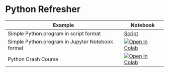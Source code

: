 
#  Python Refresher

| Example  | Notebook  |
|---|---|
| Simple Python program in script format  | [Script](https://github.com/Dr-AlaaKhamis/ISE491/blob/main/1_Introduction/Python_refresher/Simple_Python_Program_Script.py)   |
| Simple Python program in Jupyter Notebook format  | [![Open In Colab](https://colab.research.google.com/assets/colab-badge.svg)](https://colab.research.google.com/github/Dr-AlaaKhamis/ISE491/blob/main/1_Introduction/Python_refresher/Simple_Python_Program_Jupyter_notebook.ipynb)  |
| Python Crash Course  | [![Open In Colab](https://colab.research.google.com/assets/colab-badge.svg)](https://colab.research.google.com/github/Dr-AlaaKhamis/ISE491/blob/main/1_Introduction/Python_refresher/Python_Refresher.ipynb)  |
